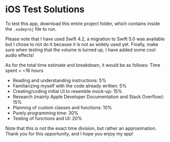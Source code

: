 # iOS Test Solutions
To test this app, download this entire project folder, which contains inside the `.xodeproj` file to run. 

Please note that I have used Swift 4.2, a migration to Swift 5.0 was available but I chose to not do it because it is not as widely used yet. 
Finally, make sure when testing that the volume is turned up, I have added some cool audio effects!

As for the total time estimate and breakdown, it would be as follows:
Time spent = ~16 hours

-   Reading and understanding instructions: 5%
-   Familiarizing myself with the code already written: 5%
-   Creating/coding initial UI to resemble mock-up: 15%
-   Research (mainly Apple Developer Documentation and Stack Overflow): 15%
-   Planning of custom classes and functions: 10%
-   Purely programming time: 30%
-   Testing of functions and UI: 20%

Note that this is not the exact time division, but rather an approximation. Thank you for this opportunity, and I hope you enjoy my app!
